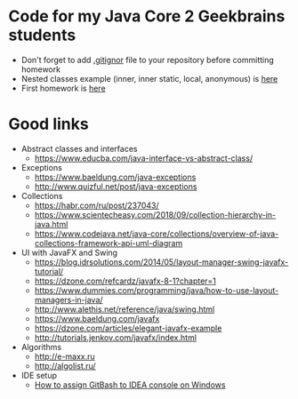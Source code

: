 # Code for my Java Core 2 Geekbrains students

* Don't forget to add [.gitignor](/.gitignore) file to your repository before committing homework
* Nested classes example (inner, inner static, local, anonymous) is [here](/src/ru/geekbrains/lesson1/ClassTypesDemo.java) 
* First homework is [here](/src/ru/geekbrains/lesson1)

# Good links

* Abstract classes and interfaces
  * https://www.educba.com/java-interface-vs-abstract-class/
* Exceptions
  * https://www.baeldung.com/java-exceptions
  * http://www.quizful.net/post/java-exceptions
* Collections
  * https://habr.com/ru/post/237043/
  * https://www.scientecheasy.com/2018/09/collection-hierarchy-in-java.html
  * https://www.codejava.net/java-core/collections/overview-of-java-collections-framework-api-uml-diagram
* UI with JavaFX and Swing
  * https://blog.idrsolutions.com/2014/05/layout-manager-swing-javafx-tutorial/
  * https://dzone.com/refcardz/javafx-8-1?chapter=1
  * https://www.dummies.com/programming/java/how-to-use-layout-managers-in-java/
  * http://www.alethis.net/reference/java/swing.html
  * https://www.baeldung.com/javafx
  * https://dzone.com/articles/elegant-javafx-example
  * http://tutorials.jenkov.com/javafx/index.html
* Algorithms
  * http://e-maxx.ru
  * http://algolist.ru/
* IDE setup
  * [How to assign GitBash to IDEA console on Windows](https://blog.codeleak.pl/2014/02/git-bash-in-intellij-idea-13-on-windows.html)
